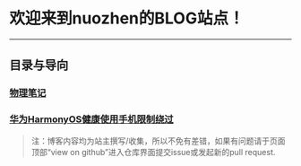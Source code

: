 # 欢迎来到nuozhen的BLOG站点！
***
## 目录与导向

### **[物理笔记](/blogs/physical/)**
### **[华为HarmonyOS健康使用手机限制绕过](/blogs/haros-healthy)**

> 注：博客内容均为站主撰写/收集，所以不免有差错，如果有问题请于页面顶部“view on github”进入仓库界面提交issue或发起新的pull request.
